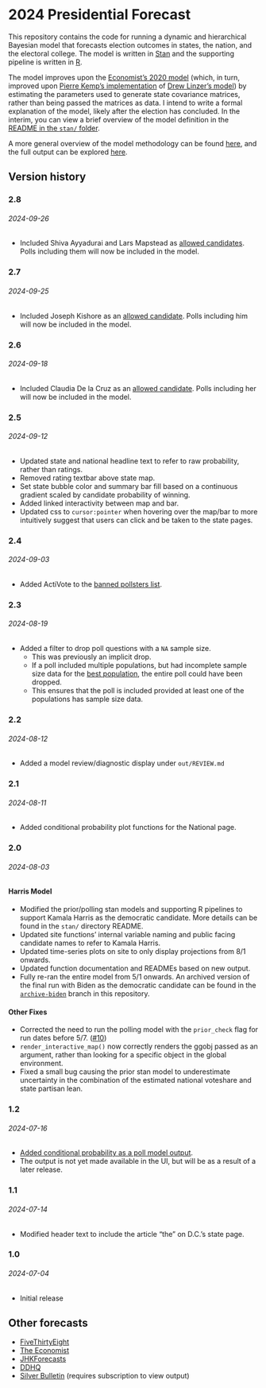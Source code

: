 
# 2024 Presidential Forecast

This repository contains the code for running a dynamic and hierarchical
Bayesian model that forecasts election outcomes in states, the nation,
and the electoral college. The model is written in
[Stan](https://mc-stan.org/) and the supporting pipeline is written in
[R](https://www.r-project.org/).

The model improves upon the [Economist’s 2020
model](https://github.com/TheEconomist/us-potus-model) (which, in turn,
improved upon [Pierre Kemp’s
implementation](https://www.slate.com/features/pkremp_forecast/report.html)
of [Drew Linzer’s
model](https://votamatic.org/wp-content/uploads/2013/07/Linzer-JASA13.pdf))
by estimating the parameters used to generate state covariance matrices,
rather than being passed the matrices as data. I intend to write a
formal explanation of the model, likely after the election has
concluded. In the interim, you can view a brief overview of the model
definition in the [README in the `stan/`
folder](https://github.com/markjrieke/2024-potus/tree/main/stan).

A more general overview of the model methodology can be found
[here](https://www.thedatadiary.net/posts/2024-07-04-forecast-methodology/),
and the full output can be explored
[here](https://www.thedatadiary.net/2024-potus/national).

## Version history

### 2.8

###### 2024-09-26

- Included Shiva Ayyadurai and Lars Mapstead as [allowed
  candidates](https://ballotpedia.org/Presidential_candidates,_2024).
  Polls including them will now be included in the model.

### 2.7

###### 2024-09-25

- Included Joseph Kishore as an [allowed
  candidate](https://ballotpedia.org/Presidential_candidates,_2024).
  Polls including him will now be included in the model.

### 2.6

###### 2024-09-18

- Included Claudia De la Cruz as an [allowed
  candidate](https://ballotpedia.org/Presidential_candidates,_2024).
  Polls including her will now be included in the model.

### 2.5

###### 2024-09-12

- Updated state and national headline text to refer to raw probability,
  rather than ratings.
- Removed rating textbar above state map.
- Set state bubble color and summary bar fill based on a continuous
  gradient scaled by candidate probability of winning.
- Added linked interactivity between map and bar.
- Updated css to `cursor:pointer` when hovering over the map/bar to more
  intuitively suggest that users can click and be taken to the state
  pages.

### 2.4

###### 2024-09-03

- Added ActiVote to the [banned pollsters
  list](https://github.com/markjrieke/2024-potus/blob/main/data/static/banned_pollsters.csv).

### 2.3

###### 2024-08-19

- Added a filter to drop poll questions with a `NA` sample size.
  - This was previously an implicit drop.
  - If a poll included multiple populations, but had incomplete sample
    size data for the [best
    population](https://github.com/markjrieke/2024-potus/blob/main/data/static/population_rank.csv),
    the entire poll could have been dropped.
  - This ensures that the poll is included provided at least one of the
    populations has sample size data.

### 2.2

###### 2024-08-12

- Added a model review/diagnostic display under `out/REVIEW.md`

### 2.1

###### 2024-08-11

- Added conditional probability plot functions for the National page.

### 2.0

###### 2024-08-03

#### Harris Model

- Modified the prior/polling stan models and supporting R pipelines to
  support Kamala Harris as the democratic candidate. More details can be
  found in the `stan/` directory README.
- Updated site functions’ internal variable naming and public facing
  candidate names to refer to Kamala Harris.
- Updated time-series plots on site to only display projections from 8/1
  onwards.
- Updated function documentation and READMEs based on new output.
- Fully re-ran the entire model from 5/1 onwards. An archived version of
  the final run with Biden as the democratic candidate can be found in
  the
  [`archive-biden`](https://github.com/markjrieke/2024-potus/tree/archive-biden)
  branch in this repository.

#### Other Fixes

- Corrected the need to run the polling model with the `prior_check`
  flag for run dates before 5/7.
  ([\#10](https://github.com/markjrieke/2024-potus/issues/10))
- `render_interactive_map()` now correctly renders the ggobj passed as
  an argument, rather than looking for a specific object in the global
  environment.
- Fixed a small bug causing the prior stan model to underestimate
  uncertainty in the combination of the estimated national voteshare and
  state partisan lean.

### 1.2

###### 2024-07-16

- [Added conditional probability as a poll model
  output](https://github.com/markjrieke/2024-potus/commit/6eee3a3a8d08b6df66f71c3961e049fd91494c79).
- The output is not yet made available in the UI, but will be as a
  result of a later release.

### 1.1

###### 2024-07-14

- Modified header text to include the article “the” on D.C.’s state
  page.

### 1.0

###### 2024-07-04

- Initial release

## Other forecasts

- [FiveThirtyEight](https://projects.fivethirtyeight.com/2024-election-forecast/)
- [The
  Economist](https://www.economist.com/interactive/us-2024-election/prediction-model/president/)
- [JHKForecasts](https://projects.jhkforecasts.com/2024/president/#standard)
- [DDHQ](https://elections2024.thehill.com/forecast/2024/president/)
- [Silver
  Bulletin](https://www.natesilver.net/p/nate-silver-2024-president-election-polls-model)
  (requires subscription to view output)
